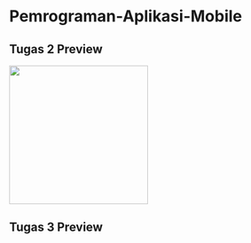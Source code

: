 # Pemrograman-Aplikasi-Mobile

## Tugas 2 Preview

<img src="https://github.com/1wikii/Pemrograman-Aplikasi-Mobile/blob/main/Preview/Tugas-2-Preview.gif" width="250">


## Tugas 3 Preview

